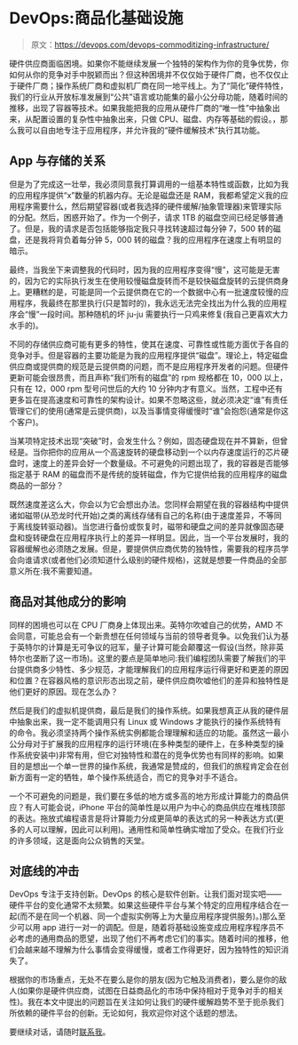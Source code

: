 # DevOps:商品化基础设施

> 原文：<https://devops.com/devops-commoditizing-infrastructure/>

硬件供应商面临困境。如果你不能继续发展一个独特的架构作为你的竞争优势，你如何从你的竞争对手中脱颖而出？但这种困境并不仅仅始于硬件厂商，也不仅仅止于硬件厂商；操作系统厂商和虚拟机厂商在同一地平线上。为了“简化”硬件特性，我们的行业从开放标准发展到“公共”语言或功能集的最小公分母功能，随着时间的推移，出现了容器等技术。如果我能把我的应用从硬件厂商的“唯一性”中抽象出来，从配置设置的复杂性中抽象出来，只做 CPU、磁盘、内存等基础的假设。，那么我可以自由地专注于应用程序，并允许我的“硬件缓解技术”执行其功能。

## **App 与存储的关系**

但是为了完成这一壮举，我必须同意我打算调用的一组基本特性或函数，比如为我的应用程序提供“x”数量的机器内存。无论是磁盘还是 RAM，我都希望定义我的应用程序需要什么，然后期望容器(或者我选择的硬件缓解/抽象管理器)来管理实际的分配。然后，困惑开始了。作为一个例子，请求 1TB 的磁盘空间已经足够普通了。但是，我的请求是否包括能够指定我只寻找转速超过每分钟 7，500 转的磁盘，还是我将背负着每分钟 5，000 转的磁盘？我的应用程序在速度上有明显的暗示。

最终，当我坐下来调整我的代码时，因为我的应用程序变得“慢”，这可能是无害的，因为它的实际执行发生在使用较慢磁盘旋转而不是较快磁盘旋转的云提供商身上。更糟糕的是，可能是同一个云提供商在它的一个数据中心有一批速度较慢的应用程序，我最终在那里执行(只是暂时的)，我永远无法完全找出为什么我的应用程序会“慢”一段时间。那种随机的坏 ju-ju 需要执行一只鸡来修复(我自己更喜欢大力水手的)。

不同的存储供应商可能有更多的特性，使其在速度、可靠性或性能方面优于各自的竞争对手。但是容器的主要功能是为我的应用程序提供“磁盘”。理论上，特定磁盘供应商或提供商的规范是云提供商的问题，而不是应用程序开发者的问题。但硬件更新可能会很昂贵，而且声称“我们所有的磁盘”的 rpm 规格都在 10，000 以上，只有在 12，000 rpm 型号问世后的大约 10 分钟内才有意义。当然，工程中还有更多旨在提高速度和可靠性的架构设计。如果不忽略这些，就必须决定“谁”有责任管理它们的使用(通常是云提供商)，以及当事情变得缓慢时“谁”会抱怨(通常是你这个客户)。

当某项特定技术出现“突破”时，会发生什么？例如，固态硬盘现在并不算新，但曾经是。当你把你的应用从一个高速旋转的硬盘移动到一个以内存速度运行的芯片硬盘时，速度上的差异会好一个数量级。不可避免的问题出现了，我的容器是否能够指定基于 RAM 的磁盘而不是传统的旋转磁盘，作为它提供给我的应用程序的磁盘商品的一部分？

既然速度差这么大，你会以为它会想出办法。您同样会期望在我的容器结构中提供诸如磁带(从恐龙时代开始)之类的离线存储有自己的名称(由于速度差异，不等同于离线旋转驱动器)。当您进行备份或恢复时，磁带和硬盘之间的差异就像固态硬盘和旋转硬盘在应用程序执行上的差异一样明显。因此，当一个平台发展时，我的容器缓解也必须随之发展。但是，要提供供应商优势的独特性，需要我的程序员学会向谁请求(或者他们必须知道什么级别的硬件规格)，这就是想要一件商品的全部意义所在:我不需要知道。

## **商品对其他成分的影响** 

同样的困境也可以在 CPU 厂商身上体现出来。英特尔吹嘘自己的优势，AMD 不会同意，可能总会有一个新贵想在任何领域与当前的领导者竞争。以免我们认为基于英特尔的计算是无可争议的冠军，量子计算可能会颠覆这一假设(当然，除非英特尔也垄断了这一市场)。这里的要点是简单地问:我们编程团队需要了解我们的平台提供商多少特性、多少规范，才能理解我们的应用程序运行得更好和更差的原因和位置？在容器风格的意识形态出现之前，硬件供应商吹嘘他们的差异和独特性是他们更好的原因。现在怎么办？

然后是我们的虚拟机提供商，最后是我们的操作系统。如果我想真正从我的硬件层中抽象出来，我一定不能调用只有 Linux 或 Windows 才能执行的操作系统特有的命令。我必须坚持两个操作系统实例都能合理理解和适应的功能。虽然这一最小公分母对于扩展我的应用程序的运行环境(在多种类型的硬件上，在多种类型的操作系统安装中)非常有用，但它对独特性和潜在的竞争优势也有同样的影响。如果目的是想出一个单一世界的操作系统，我通常是赞成的，但我们的旅程肯定会在创新方面有一定的牺牲，单个操作系统适合，而它的竞争对手不适合。

一个不可避免的问题是，我们要在多低的地方或多高的地方形成计算能力的商品供应？有人可能会说，iPhone 平台的简单性是以用户为中心的商品供应在堆栈顶部的表达。拖放式编程语言是将计算能力分成更简单的表达式的另一种表达方式(更多的人可以理解，因此可以利用)。通用性和简单性确实增加了受众。在我们行业的许多领域，这是面向公众销售的天堂。

## **对底线的冲击** 

DevOps 专注于支持创新。DevOps 的核心是软件创新。让我们面对现实吧——硬件平台的变化通常不太频繁。如果这些硬件平台与某个特定的应用程序结合在一起(而不是在同一个机器、同一个虚拟实例等上为大量应用程序提供服务)。)那么至少可以用 app 进行一对一的调配。但是，随着将基础设施变成应用程序程序员不必考虑的通用商品的愿望，出现了他们不再考虑它们的事实。随着时间的推移，他们会越来越不理解为什么事情会变得缓慢，或者工作得更好，因为独特性的知识消失了。

根据你的市场重点，无处不在要么是你的朋友(因为它触及消费者)，要么是你的敌人(如果你是硬件供应商，试图在日益商品化的市场中保持相对于竞争对手的相关性)。我在本文中提出的问题旨在关注如何让我们的硬件缓解趋势不至于扼杀我们所依赖的硬件平台的创新。无论如何，我欢迎你对这个话题的想法。

要继续对话，请随时[联系我](/cdn-cgi/l/email-protection#074c756e74736e66692949626b746869476f68736a666e6b2964686a)。